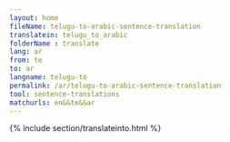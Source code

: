 ```yaml
---
layout: home
fileName: telugu-to-arabic-sentence-translation
translatein: telugu_to_arabic
folderName : translate
lang: ar
from: te
to: ar
langname: telugu-to
permalink: /ar/telugu-to-arabic-sentence-translation
tool: sentence-translations
matchurls: en&&te&&ar
---
```

{% include section/translateinto.html %}
